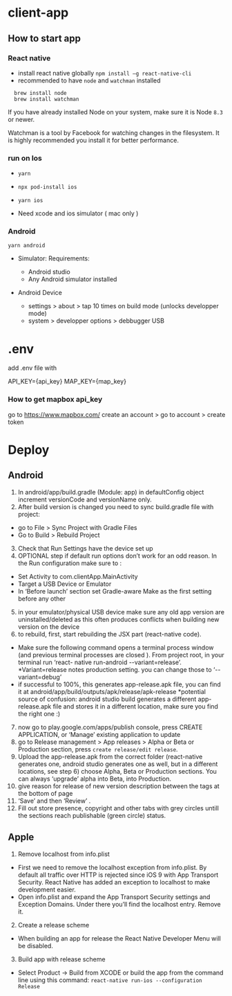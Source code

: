 # client-app

## How to start app

  ### React native
  - install react native globally `npm install –g react-native-cli`
  - recommended to have `node` and `watchman` installed
  ```
    brew install node
    brew install watchman  
  ```
  If you have already installed Node on your system, make sure it is Node `8.3` or newer.

  Watchman is a tool by Facebook for watching changes in the filesystem. It is highly recommended you install it for better performance.

  ### run on Ios
  - `yarn`
  - `npx pod-install ios`
  - `yarn ios`

   - Need xcode and ios simulator ( mac only )
  
  ### Android

  `yarn android`

  - Simulator:
    Requirements:
      - Android studio
      - Any Android simulator installed

  - Android Device
    - settings > about > tap 10 times on build mode (unlocks developper mode)
    - system > developper options > debbugger USB

# .env
 add .env file with

API_KEY={api_key}
MAP_KEY={map_key}

### How to get mapbox api_key

go to https://www.mapbox.com/
create an account > go to account > create token


# Deploy

## Android

1. In android/app/build.gradle (Module: app) in defaultConfig object increment versionCode and versionName only.
2. After build version is changed you need to sync build.gradle file with project:
  - go to File > Sync Project with Gradle Files
  - Go to Build > Rebuild Project
3. Check that Run Settings have the device set up
4. OPTIONAL step if default run options don’t work for an odd reason. In the Run configuration make sure to :
  - Set Activity to com.clientApp.MainActivity
  - Target a USB Device or Emulator
  - In ‘Before launch’ section set Gradle-aware Make as the first setting before any other
5. in your emulator/physical USB device make sure any old app version are uninstalled/deleted as this often produces conflicts when building new version on the device
6. to rebuild, first, start rebuilding the JSX part (react-native code).
  - Make sure the following command opens a terminal process window (and previous terminal processes are closed ). From project root, in your terminal run ‘react-    native run-android --variant=release’.
  *Variant=release notes production setting. you can change those to ‘-- variant=debug’
  - if successful to 100%, this generates app-release.apk file, you can find it at android/app/build/outputs/apk/release/apk-release
*potential source of confusion: android studio build generates a different app-release.apk file and stores it in a different location, make sure you find the right one :)
7. now go to play.google.com/apps/publish console, press CREATE APPLICATION, or ‘Manage’ existing application to update
8. go to Release management > App releases > Alpha or Beta or Production section, press `create release/edit release`.
9. Upload the app-release.apk from the correct folder (react-native generates one, android studio generates one as well, but in a different locations, see step 6)
choose Alpha, Beta or Production sections. You can always ‘upgrade’ alpha into Beta, into Production.
10. give reason for release of new version description between the <en-GB> </en-GB> tags at the bottom of page
11. ‘Save’ and then ‘Review’ .
12. Fill out store presence, copyright and other tabs with grey circles untill the sections reach publishable (green circle) status.

## Apple

1. Remove localhost from info.plist
  - First we need to remove the localhost exception from info.plist. By default all traffic over HTTP is rejected since iOS 9 with App Transport Security. React Native has added an exception to localhost to make development easier.
 - Open info.plist and expand the App Transport Security settings and Exception Domains. Under there you’ll find the localhost entry. Remove it.
2. Create a release scheme
  - When building an app for release the React Native Developer Menu will be disabled.
3. Build app with release scheme
  - Select Product -> Build from XCODE or build the app from the command line using this command:
  `react-native run-ios --configuration Release`

